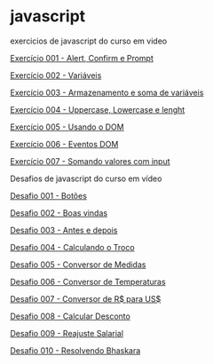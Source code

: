 # javascript
 exercicios de javascript do curso em video

 <a href="https://luisfsdias.github.io/javascript/aula04/ex001.html">Exercício 001 - Alert, Confirm e Prompt</a>

 <a href="https://luisfsdias.github.io/javascript/aula06/ex002.html">Exercício 002 - Variáveis</a>

 <a href="https://luisfsdias.github.io/javascript/aula06/ex003.html">Exercício 003 - Armazenamento e soma de variáveis</a>

 <a href="https://luisfsdias.github.io/javascript/aula06/ex004.html">Exercício 004 - Uppercase, Lowercase e lenght</a>

 <a href="https://luisfsdias.github.io/javascript/aula09/ex005.html">Exercício 005 - Usando o DOM</a>

 <a href="https://luisfsdias.github.io/javascript/aula10/ex006.html">Exercício 006 - Eventos DOM</a>

 <a href="https://luisfsdias.github.io/javascript/aula10/ex007.html">Exercício 007 - Somando valores com input</a>

Desafios de javascript do curso em vídeo

 <a href="https://luisfsdias.github.io/javascript/desafios/des001.html">Desafio 001 - Botões</a>

 <a href="https://luisfsdias.github.io/javascript/desafios/des002.html">Desafio 002 - Boas vindas</a>

 <a href="https://luisfsdias.github.io/javascript/desafios/des003.html">Desafio 003 - Antes e depois</a>

 <a href="https://luisfsdias.github.io/javascript/desafios/des004.html">Desafio 004 - Calculando o Troco</a>

 <a href="https://luisfsdias.github.io/javascript/desafios/des005.html">Desafio 005 - Conversor de Medidas</a>

 <a href="https://luisfsdias.github.io/javascript/desafios/des006.html">Desafio 006 - Conversor de Temperaturas</a>

<a href="https://luisfsdias.github.io/javascript/desafios/des007.html">Desafio 007 - Conversor de R$ para US$</a>

<a href="https://luisfsdias.github.io/javascript/desafios/des008.html">Desafio 008 - Calcular Desconto</a>

<a href="https://luisfsdias.github.io/javascript/desafios/des009.html">Desafio 009 - Reajuste Salarial</a>

<a href="https://luisfsdias.github.io/javascript/desafios/des009.html">Desafio 010 - Resolvendo Bhaskara</a>